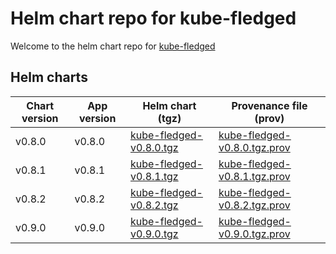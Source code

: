 # Helm chart repo for kube-fledged

Welcome to the helm chart repo for [kube-fledged](https://github.com/senthilrch/kube-fledged)

## Helm charts

| Chart version | App version   | Helm chart (tgz) | Provenance file (prov) |
| ------------- | ------------- | ---------------- | ---------------------- |
| v0.8.0        | v0.8.0        | [kube-fledged-v0.8.0.tgz](https://github.com/senthilrch/kubefledged-charts/raw/gh-pages/kube-fledged-v0.8.0.tgz) | [kube-fledged-v0.8.0.tgz.prov](https://raw.githubusercontent.com/senthilrch/kubefledged-charts/gh-pages/kube-fledged-v0.8.0.tgz.prov) |
| v0.8.1        | v0.8.1        | [kube-fledged-v0.8.1.tgz](https://github.com/senthilrch/kubefledged-charts/raw/gh-pages/kube-fledged-v0.8.1.tgz) | [kube-fledged-v0.8.1.tgz.prov](https://raw.githubusercontent.com/senthilrch/kubefledged-charts/gh-pages/kube-fledged-v0.8.1.tgz.prov) |
| v0.8.2        | v0.8.2        | [kube-fledged-v0.8.2.tgz](https://github.com/senthilrch/kubefledged-charts/raw/gh-pages/kube-fledged-v0.8.2.tgz) | [kube-fledged-v0.8.2.tgz.prov](https://raw.githubusercontent.com/senthilrch/kubefledged-charts/gh-pages/kube-fledged-v0.8.2.tgz.prov) |
| v0.9.0        | v0.9.0        | [kube-fledged-v0.9.0.tgz](https://github.com/senthilrch/kubefledged-charts/raw/gh-pages/kube-fledged-v0.9.0.tgz) | [kube-fledged-v0.9.0.tgz.prov](https://raw.githubusercontent.com/senthilrch/kubefledged-charts/gh-pages/kube-fledged-v0.9.0.tgz.prov) |
